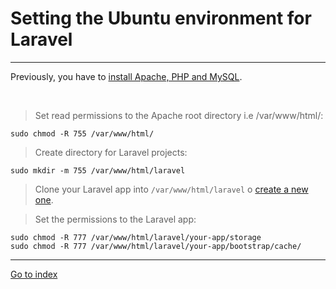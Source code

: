 # Setting the Ubuntu environment for Laravel
------------------------------------------------------------------

Previously, you have to [install Apache, PHP and MySQL](./lamp-settings.md).


<br>

> Set read permissions to the Apache root directory i.e /var/www/html/:

    sudo chmod -R 755 /var/www/html/


> Create directory for Laravel projects:

    sudo mkdir -m 755 /var/www/html/laravel


> Clone your Laravel app into `/var/www/html/laravel`
> o [create a new one](https://laravel.com/docs/5.8).


> Set the permissions to the Laravel app:

    sudo chmod -R 777 /var/www/html/laravel/your-app/storage
    sudo chmod -R 777 /var/www/html/laravel/your-app/bootstrap/cache/


***

[Go to index](../../README.md)
